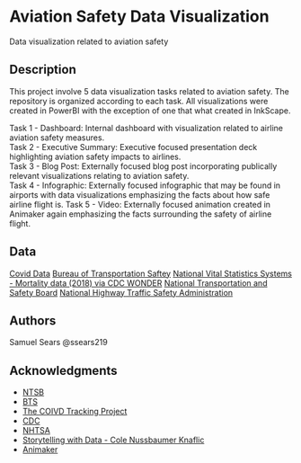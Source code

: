 # Aviation Safety Data Visualization

Data visualization related to aviation safety

## Description

This project involve 5 data visualization tasks related to aviation safety. The repository is organized according to each task. All visualizations were created in PowerBI with the exception of one that what created in InkScape.  

Task 1 - Dashboard: Internal dashboard with visualization related to airline aviation safety measures.  
Task 2 - Executive Summary: Executive focused presentation deck highlighting aviation safety impacts to airlines.  
Task 3 - Blog Post: Externally focused blog post incorporating publically relevant visualizations relating to aviation safety.  
Task 4 - Infographic: Externally focused infographic that may be found in airports with data visualizations emphasizing the facts about how safe airline flight is.
Task 5 - Video: Externally focused animation created in Animaker again emphasizing the facts surrounding the safety of airline flight.  

## Data

[Covid Data](https://covidtracking.com/data/download)
[Bureau of Transportation Saftey](https://www.transtats.bts.gov/Timeseries.asp)
[National Vital Statistics Systems - Mortality data (2018) via CDC WONDER](https://wonder.cdc.gov/)
[National Transportation and Safety Board](https://www.ntsb.gov/investigations/data/Pages/Data_Stats.aspx)
[National Highway Traffic Safety Administration](https://www-fars.nhtsa.dot.gov/Main/index.aspx)


## Authors

Samuel Sears @ssears219

## Acknowledgments

* [NTSB](https://www.ntsb.gov/Pages/default.aspx)
* [BTS](https://www.bts.gov/)
* [The COIVD Tracking Project](https://covidtracking.com/)
* [CDC](https://www.cdc.gov/)
* [NHTSA](https://www.nhtsa.gov/)
* [Storytelling with Data - Cole Nussbaumer Knaflic](https://www.storytellingwithdata.com/)
* [Animaker](https://www.animaker.com/?gspk=dDRvYXE3NXhoNHl4djZ1eQ&gsxid=endmhZp2gHxQ)
